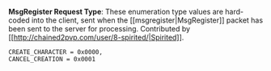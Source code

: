 **MsgRegister Request Type**: These enumeration type values are hard-coded into the client, sent when the [[msgregister|MsgRegister]] packet has been sent to the server for processing. Contributed by [[http://chained2pvp.com/user/8-spirited/|Spirited]].

```
CREATE_CHARACTER = 0x0000,
CANCEL_CREATION = 0x0001
```